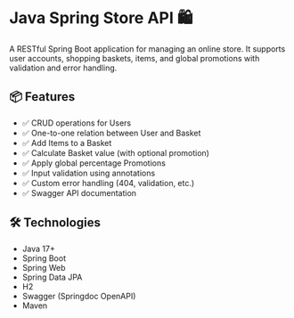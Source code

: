 # Java Spring Store API 🛍️

A RESTful Spring Boot application for managing an online store. It supports user accounts, shopping baskets, items, and global promotions with validation and error handling.

## 📦 Features

- ✅ CRUD operations for Users
- ✅ One-to-one relation between User and Basket
- ✅ Add Items to a Basket
- ✅ Calculate Basket value (with optional promotion)
- ✅ Apply global percentage Promotions
- ✅ Input validation using annotations
- ✅ Custom error handling (404, validation, etc.)
- ✅ Swagger API documentation

## 🛠️ Technologies

- Java 17+
- Spring Boot
- Spring Web
- Spring Data JPA
- H2 
- Swagger (Springdoc OpenAPI)
- Maven
